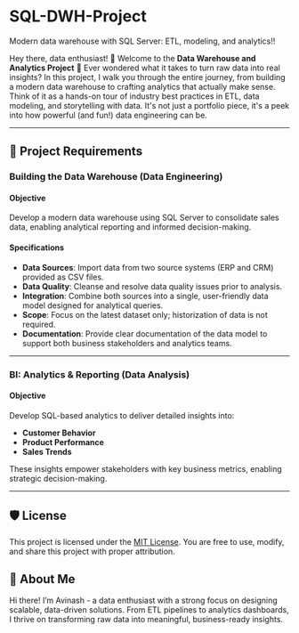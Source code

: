 # SQL-DWH-Project
Modern data warehouse with SQL Server: ETL, modeling, and analytics!!

Hey there, data enthusiast! 👋 Welcome to the **Data Warehouse and Analytics Project** 🚀
Ever wondered what it takes to turn raw data into real insights? In this project, I walk you through the entire journey, from building a modern data warehouse to crafting analytics that actually make sense.
Think of it as a hands-on tour of industry best practices in ETL, data modeling, and storytelling with data. It's not just a portfolio piece, it's a peek into how powerful (and fun!) data engineering can be.

----------

## 🚀 Project Requirements

### Building the Data Warehouse (Data Engineering)

#### Objective
Develop a modern data warehouse using SQL Server to consolidate sales data, enabling analytical reporting and informed decision-making.

#### Specifications
- **Data Sources**: Import data from two source systems (ERP and CRM) provided as CSV files.
- **Data Quality**: Cleanse and resolve data quality issues prior to analysis.
- **Integration**: Combine both sources into a single, user-friendly data model designed for analytical queries.
- **Scope**: Focus on the latest dataset only; historization of data is not required.
- **Documentation**: Provide clear documentation of the data model to support both business stakeholders and analytics teams.

----------

### BI: Analytics & Reporting (Data Analysis)

#### Objective
Develop SQL-based analytics to deliver detailed insights into:
- **Customer Behavior**
- **Product Performance**
- **Sales Trends**

These insights empower stakeholders with key business metrics, enabling strategic decision-making.  

----------

## 🛡️ License

This project is licensed under the [MIT License](LICENSE). You are free to use, modify, and share this project with proper attribution.

## 🌟 About Me

Hi there! I’m Avinash - a data enthusiast with a strong focus on designing scalable, data-driven solutions. From ETL pipelines to analytics dashboards, I thrive on transforming raw data into meaningful, business-ready insights.
